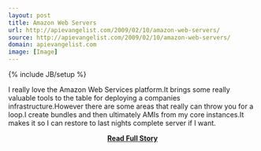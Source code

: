 ```yaml
---
layout: post
title: Amazon Web Servers
url: http://apievangelist.com/2009/02/10/amazon-web-servers/
source: http://apievangelist.com/2009/02/10/amazon-web-servers/
domain: apievangelist.com
image: [Image]
---
```

{% include JB/setup %}<p>I really love the Amazon Web Services platform.It brings some really valuable tools to the table for deploying a companies infrastructure.However there are some areas that really can throw you for a loop.I create bundles and then ultimately AMIs from my core instances.It makes it so I can restore to last nights complete server if I want.</p>
<center><p><a href="http://apievangelist.com/2009/02/10/amazon-web-servers/" style='padding:25px; font-sze:18px; font-weight: bold;'>Read Full Story</a></p></center>
